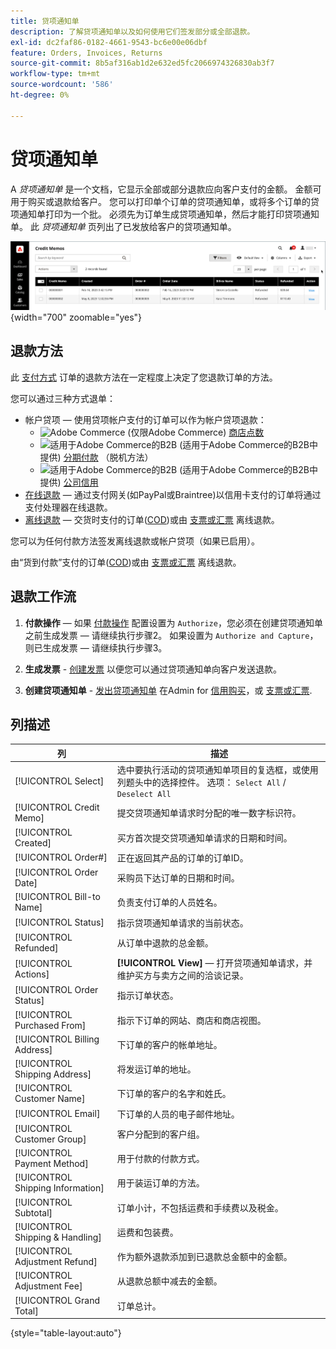 ```yaml
---
title: 贷项通知单
description: 了解贷项通知单以及如何使用它们签发部分或全部退款。
exl-id: dc2faf86-0182-4661-9543-bc6e00e06dbf
feature: Orders, Invoices, Returns
source-git-commit: 8b5af316ab1d2e632ed5fc2066974326830ab3f7
workflow-type: tm+mt
source-wordcount: '586'
ht-degree: 0%

---
```


# 贷项通知单

A _贷项通知单_ 是一个文档，它显示全部或部分退款应向客户支付的金额。 金额可用于购买或退款给客户。 您可以打印单个订单的贷项通知单，或将多个订单的贷项通知单打印为一个批。 必须先为订单生成贷项通知单，然后才能打印贷项通知单。 此 _贷项通知单_ 页列出了已发放给客户的贷项通知单。

![贷项通知单](./assets/credit-memos.png){width="700" zoomable="yes"}

## 退款方法

此 [支付方式](payments.md) 订单的退款方法在一定程度上决定了您退款订单的方法。

您可以通过三种方式退单：

- 帐户贷项 — 使用贷项帐户支付的订单可以作为帐户贷项退款：
   - ![Adobe Commerce](../assets/adobe-logo.svg) (仅限Adobe Commerce) [商店点数](../customers/store-credit-using.md)
   - ![适用于Adobe Commerce的B2B](../assets/b2b.svg) (适用于Adobe Commerce的B2B中提供) [分期付款](../b2b/enable-basic-features.md#configure-payment-on-account) （脱机方法）
   - ![适用于Adobe Commerce的B2B](../assets/b2b.svg) (适用于Adobe Commerce的B2B中提供) [公司信用](../b2b/credit-company.md)
- [在线退款](payments.md#online-payment-methods) — 通过支付网关(如PayPal或Braintree)以信用卡支付的订单将通过支付处理器在线退款。
- [离线退款](payments.md#offline-payment-methods) — 交货时支付的订单([COD](cash-on-delivery.md))或由 [支票或汇票](check-money-order.md) 离线退款。

您可以为任何付款方法签发离线退款或帐户贷项（如果已启用）。

由“货到付款”支付的订单([COD](cash-on-delivery.md))或由 [支票或汇票](check-money-order.md) 离线退款。

## 退款工作流

1. **付款操作**  — 如果 [付款操作](credit-memo-create.md#payment-action-setting) 配置设置为 `Authorize`，您必须在创建贷项通知单之前生成发票 — 请继续执行步骤2。 如果设置为 `Authorize and Capture`，则已生成发票 — 请继续执行步骤3。

1. **生成发票** - [创建发票](invoices.md#create-an-invoice) 以便您可以通过贷项通知单向客户发送退款。

1. **创建贷项通知单** - [发出贷项通知单](credit-memo-create.md) 在Admin for [信用购买](credit-memo-create.md#issue-a-refund-for-a-credit-purchase)，或 [支票或汇票](credit-memo-create.md#issue-an-offline-refund-for-check-or-money-order).

## 列描述

| 列 | 描述 |
|--- |--- |
| [!UICONTROL Select] | 选中要执行活动的贷项通知单项目的复选框，或使用列题头中的选择控件。 选项： `Select All` / `Deselect All` |
| [!UICONTROL Credit Memo] | 提交贷项通知单请求时分配的唯一数字标识符。 |
| [!UICONTROL Created] | 买方首次提交贷项通知单请求的日期和时间。 |
| [!UICONTROL Order#] | 正在返回其产品的订单的订单ID。 |
| [!UICONTROL Order Date] | 采购员下达订单的日期和时间。 |
| [!UICONTROL Bill-to Name] | 负责支付订单的人员姓名。 |
| [!UICONTROL Status] | 指示贷项通知单请求的当前状态。 |
| [!UICONTROL Refunded] | 从订单中退款的总金额。 |
| [!UICONTROL Actions] | **[!UICONTROL View]**  — 打开贷项通知单请求，并维护买方与卖方之间的洽谈记录。 |
| [!UICONTROL Order Status] | 指示订单状态。 |
| [!UICONTROL Purchased From] | 指示下订单的网站、商店和商店视图。 |
| [!UICONTROL Billing Address] | 下订单的客户的帐单地址。 |
| [!UICONTROL Shipping Address] | 将发运订单的地址。 |
| [!UICONTROL Customer Name] | 下订单的客户的名字和姓氏。 |
| [!UICONTROL Email] | 下订单的人员的电子邮件地址。 |
| [!UICONTROL Customer Group] | 客户分配到的客户组。 |
| [!UICONTROL Payment Method] | 用于付款的付款方式。 |
| [!UICONTROL Shipping Information] | 用于装运订单的方法。 |
| [!UICONTROL Subtotal] | 订单小计，不包括运费和手续费以及税金。 |
| [!UICONTROL Shipping & Handling] | 运费和包装费。 |
| [!UICONTROL Adjustment Refund] | 作为额外退款添加到已退款总金额中的金额。 |
| [!UICONTROL Adjustment Fee] | 从退款总额中减去的金额。 |
| [!UICONTROL Grand Total] | 订单总计。 |

{style="table-layout:auto"}
